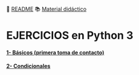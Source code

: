 :page_with_curl: [README](../README.md) :books: [Material didáctico](/documentation/indice.md) 


# EJERCICIOS en Python 3

#### [ 1- Básicos (primera toma de contacto)](basicos.md)

#### [ 2- Condicionales](ifelse.md)


